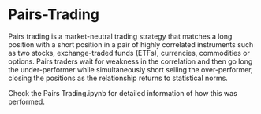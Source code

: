 # Pairs-Trading
  Pairs trading is a market-neutral trading strategy that matches a long position with a short position in a pair of highly correlated instruments such as two stocks, exchange-traded funds (ETFs), currencies, commodities or options. Pairs traders wait for weakness in the correlation and then go long the under-performer while simultaneously short selling the over-performer, closing the positions as the relationship returns to statistical norms.
  
  Check the Pairs Trading.ipynb for detailed information of how this was performed.
